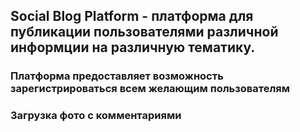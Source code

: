## Social Blog Platform - платформа для публикации пользователями различной информции на различную тематику.

### Платформа предоставляет возможность зарегистрироваться всем желающим пользователям

### Загрузка фото с комментариями 
